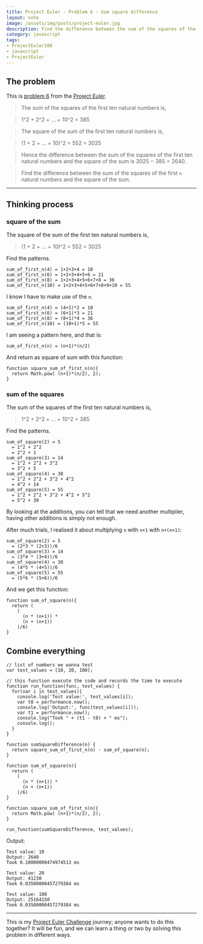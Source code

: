 ```yaml
---
title: Project Euler - Problem 6 - Sum square difference
layout: note
image: /assets/img/posts/project-euler.jpg
description: Find the difference between the sum of the squares of the first n natural numbers and the square of the sum.
category: javascript
tags:
- ProjectEuler100
- javascript
- ProjectEuler
---
```


## The problem
This is [problem 6](https://projecteuler.net/problem=6) from the [Project Euler](https://projecteuler.net/).

> The sum of the squares of the first ten natural numbers is,

> 1^2 + 2^2 + ... + 10^2 = 385

> The square of the sum of the first ten natural numbers is,

> (1 + 2 + ... + 10)^2 = 552 = 3025

> Hence the difference between the sum of the squares of the first ten natural numbers and the square of the sum is 3025 − 385 = 2640.

> Find the difference between the sum of the squares of the first `n` natural numbers and the square of the sum.

---

## Thinking process

### square of the sum

The square of the sum of the first ten natural numbers is,

> (1 + 2 + ... + 10)^2 = 552 = 3025

Find the patterns.

```
sum_of_first_n(4) = 1+2+3+4 = 10
sum_of_first_n(6) = 1+2+3+4+5+6 = 21
sum_of_first_n(8) = 1+2+3+4+5+6+7+8 = 36
sum_of_first_n(10) = 1+2+3+4+5+6+7+8+9+10 = 55
```

I know I have to make use of the `n`.
```
sum_of_first_n(4) = (4+1)*2 = 10
sum_of_first_n(6) = (6+1)*3 = 21
sum_of_first_n(8) = (8+1)*4 = 36
sum_of_first_n(10) = (10+1)*5 = 55
```

I am seeing a pattern here, and that is:
```
sum_of_first_n(n) = (n+1)*(n/2)
```

And return as square of sum with this function:
```
function square_sum_of_first_n(n){
  return Math.pow( (n+1)*(n/2), 2);
}
```

### sum of the squares

The sum of the squares of the first ten natural numbers is,

> 1^2 + 2^2 + ... + 10^2 = 385

Find the patterns.
```
sum_of_square(2) = 5
  = 1^2 + 2^2
  = 2^2 + 1
sum_of_square(3) = 14
  = 1^2 + 2^2 + 3^2
  = 3^2 + 5
sum_of_square(4) = 30
  = 1^2 + 2^2 + 3^2 + 4^2
  = 4^2 + 14
sum_of_square(5) = 55
  = 1^2 + 2^2 + 3^2 + 4^2 + 5^2
  = 5^2 + 30
```

By looking at the additions, you can tell that we need another multiplier, having other additions is simply not enough.

After much trials, I realised it about multiplying `n` with `n+1` with `n+(n+1)`:
```
sum_of_square(2) = 5
  = (2*3 * (2+3))/6
sum_of_square(3) = 14
  = (3*4 * (3+4))/6
sum_of_square(4) = 30
  = (4*5 * (4+5))/6
sum_of_square(5) = 55
  = (5*6 * (5+6))/6
```

And we get this function:
```
function sum_of_square(n){
  return (
    (
      (n * (n+1)) *
      (n + (n+1))
    )/6)
}
```

## Combine everything

```
// list of numbers we wanna test
var test_values = [10, 20, 100];

// this function execute the code and records the time to execute
function run_function(func, test_values) {
  for(var i in test_values){
    console.log('Test value:', test_values[i]);
    var t0 = performance.now();
    console.log('Output:', func(test_values[i]));
    var t1 = performance.now();
    console.log("Took " + (t1 - t0) + " ms");
    console.log();
  }
}

function sumSquareDifference(n) {
  return square_sum_of_first_n(n) - sum_of_square(n);
}

function sum_of_square(n){
  return (
    (
      (n * (n+1)) *
      (n + (n+1))
    )/6)
}

function square_sum_of_first_n(n){
  return Math.pow( (n+1)*(n/2), 2);
}

run_function(sumSquareDifference, test_values);
```

Output:
```
Test value: 10
Output: 2640
Took 0.10000000474974513 ms

Test value: 20
Output: 41230
Took 0.03500000457279384 ms

Test value: 100
Output: 25164150
Took 0.03500000457279384 ms
```

---

This is my [Project Euler Challenge](https://projecteuler.net/) journey; anyone wants to do this together? It will be fun, and we can learn a thing or two by solving this problem in different ways.
